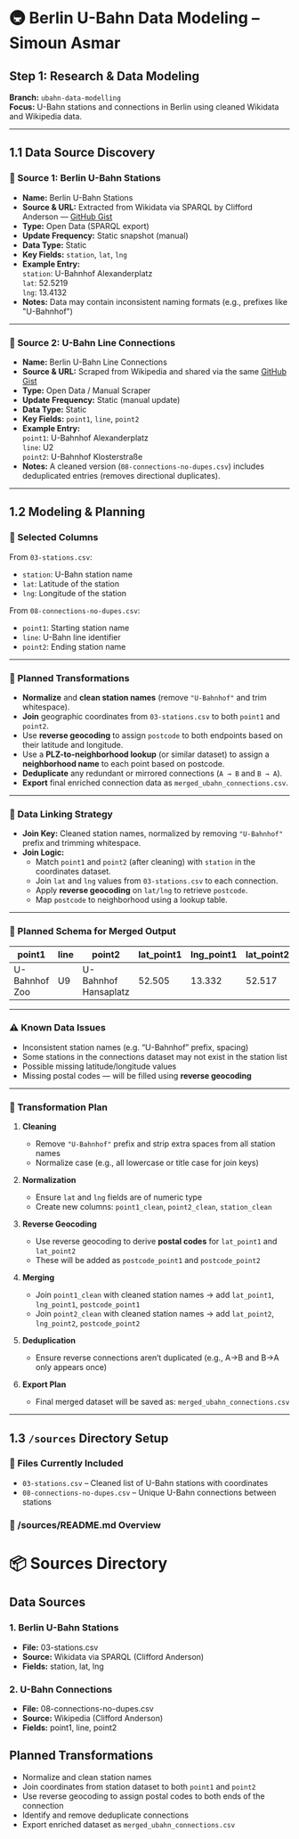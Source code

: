 # 🚇 Berlin U-Bahn Data Modeling – Simoun Asmar

## Step 1: Research & Data Modeling  
**Branch:** `ubahn-data-modelling`  
**Focus:** U-Bahn stations and connections in Berlin using cleaned Wikidata and Wikipedia data.

---

## 1.1 Data Source Discovery

### 📍 Source 1: Berlin U-Bahn Stations
- **Name:** Berlin U-Bahn Stations
- **Source & URL:** Extracted from Wikidata via SPARQL by Clifford Anderson — [GitHub Gist](https://gist.github.com/CliffordAnderson/7fb7473af31f9343f8a55518545480a0)
- **Type:** Open Data (SPARQL export)
- **Update Frequency:** Static snapshot (manual)
- **Data Type:** Static
- **Key Fields:** `station`, `lat`, `lng`
- **Example Entry:**  
  `station`: U-Bahnhof Alexanderplatz  
  `lat`: 52.5219  
  `lng`: 13.4132
- **Notes:** Data may contain inconsistent naming formats (e.g., prefixes like "U-Bahnhof")

---

### 🔗 Source 2: U-Bahn Line Connections
- **Name:** Berlin U-Bahn Line Connections
- **Source & URL:** Scraped from Wikipedia and shared via the same [GitHub Gist](https://gist.github.com/CliffordAnderson/7fb7473af31f9343f8a55518545480a0)
- **Type:** Open Data / Manual Scraper
- **Update Frequency:** Static (manual update)
- **Data Type:** Static
- **Key Fields:** `point1`, `line`, `point2`
- **Example Entry:**  
  `point1`: U-Bahnhof Alexanderplatz  
  `line`: U2  
  `point2`: U-Bahnhof Klosterstraße
- **Notes:** A cleaned version (`08-connections-no-dupes.csv`) includes deduplicated entries (removes directional duplicates).

---

## 1.2 Modeling & Planning

### 📌 Selected Columns

From `03-stations.csv`:
- `station`: U-Bahn station name
- `lat`: Latitude of the station
- `lng`: Longitude of the station

From `08-connections-no-dupes.csv`:
- `point1`: Starting station name
- `line`: U-Bahn line identifier
- `point2`: Ending station name

---

### 🧠 Planned Transformations

- **Normalize** and **clean station names** (remove `"U-Bahnhof"` and trim whitespace).
- **Join** geographic coordinates from `03-stations.csv` to both `point1` and `point2`.
- Use **reverse geocoding** to assign `postcode` to both endpoints based on their latitude and longitude.
- Use a **PLZ-to-neighborhood lookup** (or similar dataset) to assign a **neighborhood name** to each point based on postcode.
- **Deduplicate** any redundant or mirrored connections (`A → B` and `B → A`).
- **Export** final enriched connection data as `merged_ubahn_connections.csv`.

---

### 🔗 Data Linking Strategy

- **Join Key:** Cleaned station names, normalized by removing `"U-Bahnhof"` prefix and trimming whitespace.
- **Join Logic:**
  - Match `point1` and `point2` (after cleaning) with `station` in the coordinates dataset.
  - Join `lat` and `lng` values from `03-stations.csv` to each connection.
  - Apply **reverse geocoding** on `lat/lng` to retrieve `postcode`.
  - Map `postcode` to neighborhood using a lookup table.

---

### 🧱 Planned Schema for Merged Output

| point1             | line | point2               | lat_point1 | lng_point1 | lat_point2 | lng_point2 | postcode_point1 | postcode_point2 | neighborhood_point1 | neighborhood_point2 |
|--------------------|------|----------------------|-------------|-------------|-------------|-------------|------------------|------------------|-----------------------|-----------------------|
| U-Bahnhof Zoo      | U9   | U-Bahnhof Hansaplatz | 52.505      | 13.332      | 52.517      | 13.343      | 10787            | 10557            | Tiergarten            | Moabit                |

---
### ⚠️ Known Data Issues

- Inconsistent station names (e.g. “U-Bahnhof” prefix, spacing)
- Some stations in the connections dataset may not exist in the station list
- Possible missing latitude/longitude values
- Missing postal codes — will be filled using **reverse geocoding**

---

### 🔧 Transformation Plan

1. **Cleaning**  
   - Remove `"U-Bahnhof"` prefix and strip extra spaces from all station names
   - Normalize case (e.g., all lowercase or title case for join keys)

2. **Normalization**  
   - Ensure `lat` and `lng` fields are of numeric type
   - Create new columns: `point1_clean`, `point2_clean`, `station_clean`

3. **Reverse Geocoding**  
   - Use reverse geocoding to derive **postal codes** for `lat_point1` and `lat_point2`
   - These will be added as `postcode_point1` and `postcode_point2`

4. **Merging**  
   - Join `point1_clean` with cleaned station names → add `lat_point1`, `lng_point1`, `postcode_point1`
   - Join `point2_clean` with cleaned station names → add `lat_point2`, `lng_point2`, `postcode_point2`

5. **Deduplication**  
   - Ensure reverse connections aren’t duplicated (e.g., A→B and B→A only appears once)

6. **Export Plan**  
   - Final merged dataset will be saved as: `merged_ubahn_connections.csv`

---

## 1.3 `/sources` Directory Setup

### 📂 Files Currently Included

- `03-stations.csv` – Cleaned list of U-Bahn stations with coordinates
- `08-connections-no-dupes.csv` – Unique U-Bahn connections between stations

### 📝 /sources/README.md Overview


# 📦 Sources Directory

## Data Sources

### 1. Berlin U-Bahn Stations
- **File:** 03-stations.csv
- **Source:** Wikidata via SPARQL (Clifford Anderson)
- **Fields:** station, lat, lng

### 2. U-Bahn Connections
- **File:** 08-connections-no-dupes.csv
- **Source:** Wikipedia (Clifford Anderson)
- **Fields:** point1, line, point2

## Planned Transformations
- Normalize and clean station names
- Join coordinates from station dataset to both `point1` and `point2`
- Use reverse geocoding to assign postal codes to both ends of the connection
- Identify and remove deduplicate connections
- Export enriched dataset as `merged_ubahn_connections.csv`
